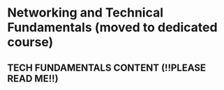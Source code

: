 # Networking and Technical Fundamentals (moved to dedicated course)

## TECH FUNDAMENTALS CONTENT (!!PLEASE READ ME!!)
